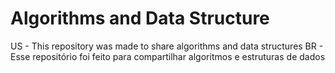 # Algorithms and Data Structure
US - This repository was made to share algorithms and data structures
BR - Esse repositório foi feito para compartilhar algoritmos e estruturas de dados
